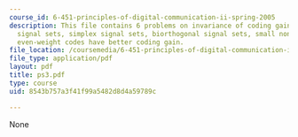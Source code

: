 ```yaml
---
course_id: 6-451-principles-of-digital-communication-ii-spring-2005
description: This file contains 6 problems on invariance of coding gain, orthogonal
  signal sets, simplex signal sets, biorthogonal signal sets, small nonbinary constellations,
  even-weight codes have better coding gain.
file_location: /coursemedia/6-451-principles-of-digital-communication-ii-spring-2005/8543b757a3f41f99a5482d8d4a59789c_ps3.pdf
file_type: application/pdf
layout: pdf
title: ps3.pdf
type: course
uid: 8543b757a3f41f99a5482d8d4a59789c

---
```

None